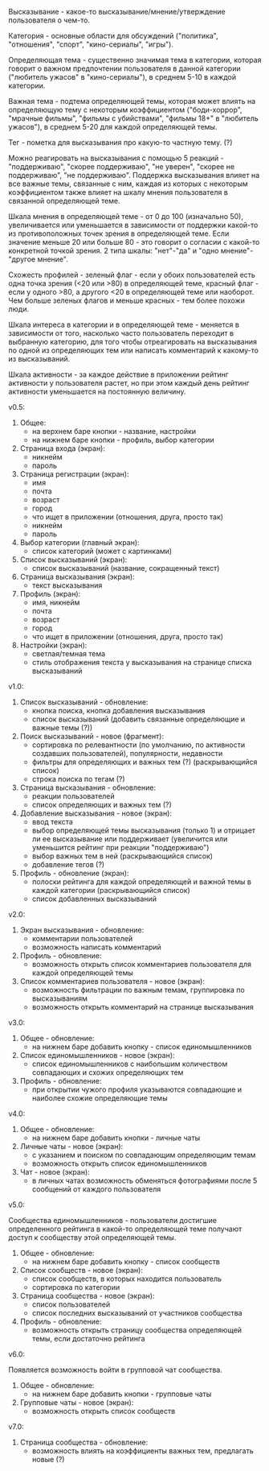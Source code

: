 Высказывание - какое-то высказывание/мнение/утверждение пользователя о чем-то.

Категория - основные области для обсуждений ("политика", "отношения", "спорт", "кино-сериалы", "игры").

Определяющая тема - существенно значимая тема в категории, которая говорит о важном предпочтении пользователя в данной
категории ("любитель ужасов" в "кино-сериалы"), в среднем 5-10 в каждой категории.

Важная тема - подтема определяющей темы, которая может влиять на определяющую тему с некоторым коэффициентом
("боди-хоррор", "мрачные фильмы", "фильмы с убийствами", "фильмы 18+" в "любитель ужасов"), в среднем 5-20 для каждой
определяющей темы.

Тег - пометка для высказывания про какую-то частную тему. (?)

Можно реагировать на высказывания с помощью 5 реакций - "поддерживаю", "скорее поддерживаю", "не уверен", "скорее не
поддерживаю", "не поддерживаю". Поддержка высказывания влияет на все важные темы, связанные с ним, каждая из которых с
некоторым коэффициентом также влияет на шкалу мнения пользователя в связанной определяющей теме.

Шкала мнения в определяющей теме - от 0 до 100 (изначально 50), увеличивается или уменьшается в зависимости от поддержки
какой-то из противоположных точек зрения в определяющей теме. Если значение меньше 20 или больше 80 - это говорит о
согласии с какой-то конкретной точкой зрения. 2 типа шкалы: "нет"-"да" и "одно мнение"-"другое мнение".

Схожесть профилей - зеленый флаг - если у обоих пользователей есть одна точка зрения (<20 или >80) в определяющей теме,
красный флаг - если у одного >80, а другого <20 в определяющей теме или наоборот. Чем больше зеленых флагов и
меньше красных - тем более похожи люди.

Шкала интереса в категории и в определяющей теме - меняется в зависимости от того, насколько часто пользователь
переходит в выбранную категорию, для того чтобы отреагировать на высказывания по одной из определяющих тем или написать
комментарий к какому-то из высказываний.

Шкала активности - за каждое действие в приложении рейтинг активности у пользователя растет, но при этом каждый день
рейтинг активности уменьшается на постоянную величину.

v0.5:

1. Общее:
    - на верхнем баре кнопки - название, настройки
    - на нижнем баре кнопки - профиль, выбор категории
2. Страница входа (экран):
    - никнейм
    - пароль
3. Страница регистрации (экран):
    - имя
    - почта
    - возраст
    - город
    - что ищет в приложении (отношения, друга, просто так)
    - никнейм
    - пароль
4. Выбор категории (главный экран):
    - список категорий (может с картинками)
5. Список высказываний (экран):
    - список высказываний (название, сокращенный текст)
6. Страница высказывания (экран):
    - текст высказывания
7. Профиль (экран):
    - имя, никнейм
    - почта
    - возраст
    - город
    - что ищет в приложении (отношения, друга, просто так)
8. Настройки (экран):
    - светлая/темная тема
    - стиль отображения текста у высказывания на странице списка высказываний

v1.0:

1. Список высказываний - обновление:
    - кнопка поиска, кнопка добавления высказывания
    - список высказываний (добавить связанные определяющие и важные темы (?))
2. Поиск высказываний - новое (фрагмент):
    - сортировка по релевантности (по умолчанию, по активности создавших пользователей), популярности, недавности
    - фильтры для определяющих и важных тем (?) (раскрывающийся список)
    - строка поиска по тегам (?)
3. Страница высказывания - обновление:
    - реакции пользователей
    - список определяющих и важных тем (?)
4. Добавление высказывания - новое (экран):
    - ввод текста
    - выбор определяющей темы высказывания (только 1) и отрицает ли ее высказывание или поддерживает (увеличится или
      уменьшится рейтинг при реакции "поддерживаю")
    - выбор важных тем в ней (раскрывающийся список)
    - добавление тегов (?)
5. Профиль - обновление (экран):
    - полоски рейтинга для каждой определяющей и важной темы в каждой категории (раскрывающийся список)
    - список добавленных высказываний

v2.0:

1. Экран высказывания - обновление:
    - комментарии пользователей
    - возможность написать комментарий
2. Профиль - обновление:
    - возможность открыть список комментариев пользователя для каждой определяющей темы
3. Список комментариев пользователя - новое (экран):
    - возможность фильтрации по важным темам, группировка по высказываниям
    - возможность открыть комментарий на странице высказывания

v3.0:

1. Общее - обновление:
    - на нижнем баре добавить кнопку - список единомышленников
2. Список единомышленников - новое (экран):
    - список единомышленников с наибольшим количеством совпадающих и схожих определяющих тем
3. Профиль - обновление:
    - при открытии чужого профиля указываются совпадающие и наиболее схожие определяющие темы

v4.0:

1. Общее - обновление:
    - на нижнем баре добавить кнопки - личные чаты
2. Личные чаты - новое (экран):
    - с указанием и поиском по совпадающим определяющим темам
    - возможность открыть список единомышленников
3. Чат - новое (экран):
    - в личных чатах возможность обменяться фотографиями после 5 сообщений от каждого пользователя

v5.0:

Сообщества единомышленников - пользователи достигшие определенного рейтинга в какой-то определяющей теме получают доступ
к сообществу этой определяющей темы.

1. Общее - обновление:
    - на нижнем баре добавить кнопку - список сообществ
2. Список сообществ - новое (экран):
    - список сообществ, в которых находится пользователь
    - сортировка по категории
3. Страница сообщества - новое (экран):
    - список пользователей
    - список последних высказываний от участников сообщества
4. Профиль - обновление:
    - возможность открыть страницу сообщества определяющей темы, если достаточно рейтинга

v6.0:

Появляется возможность войти в групповой чат сообщества.

1. Общее - обновление:
    - на нижнем баре добавить кнопки - групповые чаты
2. Групповые чаты - новое (экран):
    - возможность открыть список сообществ

v7.0:

1. Страница сообщества - обновление:
    - возможность влиять на коэффициенты важных тем, предлагать новые (?)
